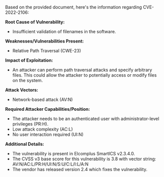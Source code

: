 Based on the provided document, here's the information regarding CVE-2022-2106:

**Root Cause of Vulnerability:**
- Insufficient validation of filenames in the software.

**Weaknesses/Vulnerabilities Present:**
- Relative Path Traversal (CWE-23)

**Impact of Exploitation:**
- An attacker can perform path traversal attacks and specify arbitrary files. This could allow the attacker to potentially access or modify files on the system.

**Attack Vectors:**
- Network-based attack (AV:N)

**Required Attacker Capabilities/Position:**
- The attacker needs to be an authenticated user with administrator-level privileges (PR:H).
- Low attack complexity (AC:L)
- No user interaction required (UI:N)

**Additional Details:**
- The vulnerability is present in Elcomplus SmartICS v2.3.4.0.
- The CVSS v3 base score for this vulnerability is 3.8 with vector string: AV:N/AC:L/PR:H/UI:N/S:U/C:L/I:L/A:N
- The vendor has released version 2.4 which fixes the vulnerability.